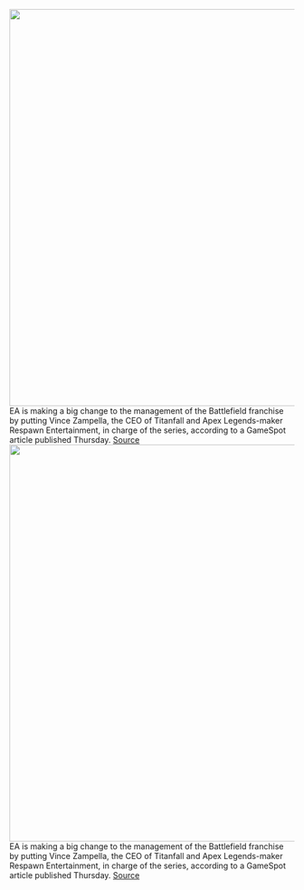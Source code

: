 <img src='https://cdn.vox-cdn.com/thumbor/ts3N4SFT4kvT7NrwZMU3xFFG-1k=/0x0:4000x2667/1200x800/filters:focal(1680x1014:2320x1654)/cdn.vox-cdn.com/uploads/chorus_image/image/70220753/1148645918.0.jpg' width='700px' /><br/>
EA is making a big change to the management of the Battlefield franchise by putting Vince Zampella, the CEO of Titanfall and Apex Legends-maker Respawn Entertainment, in charge of the series, according to a GameSpot article published Thursday.
<a href='https://www.theverge.com/2021/12/2/22814517/ea-battlefield-vince-zampella-apex-legends-respawn-boss-ceo-shakeup'> Source <a/><img src='https://cdn.vox-cdn.com/thumbor/ts3N4SFT4kvT7NrwZMU3xFFG-1k=/0x0:4000x2667/1200x800/filters:focal(1680x1014:2320x1654)/cdn.vox-cdn.com/uploads/chorus_image/image/70220753/1148645918.0.jpg' width='700px' /><br/>
EA is making a big change to the management of the Battlefield franchise by putting Vince Zampella, the CEO of Titanfall and Apex Legends-maker Respawn Entertainment, in charge of the series, according to a GameSpot article published Thursday.
<a href='https://www.theverge.com/2021/12/2/22814517/ea-battlefield-vince-zampella-apex-legends-respawn-boss-ceo-shakeup'> Source <a/>